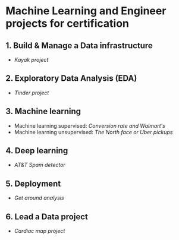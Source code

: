 # Machine Learning and Engineer projects for certification

## 1. Build & Manage a Data infrastructure
-  _Kayak project_

## 2. Exploratory Data Analysis (EDA)
- _Tinder project_

## 3. Machine learning 
- Machine learning supervised:  _Conversion rate and Walmart's_
- Machine learning unsupervised: _The North face or Uber pickups_

## 4. Deep learning
- _AT&T Spam detector_

## 5. Deployment
- _Get around analysis_

## 6. Lead a Data project
- _Cardiac map project_





